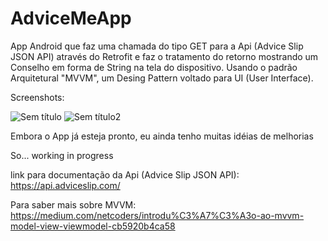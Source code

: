 # AdviceMeApp
App Android que faz uma chamada do tipo GET para a Api (Advice Slip JSON API) através do Retrofit e faz o tratamento do retorno mostrando um Conselho em forma 
de String na tela do dispositivo. Usando o padrão Arquitetural "MVVM", um Desing Pattern voltado para UI (User Interface).

Screenshots:

![Sem título](https://user-images.githubusercontent.com/77711449/190265813-23aa05df-7a8b-4f0e-9a1e-44bc994a032e.png)
![Sem título2](https://user-images.githubusercontent.com/77711449/190265907-8a3b2077-9661-4e4d-9f78-41e6dc4a372f.png)

Embora o App já esteja pronto, eu ainda tenho muitas idéias de melhorias

So... working in progress

link para documentação da Api (Advice Slip JSON API):
https://api.adviceslip.com/

Para saber mais sobre MVVM:
https://medium.com/netcoders/introdu%C3%A7%C3%A3o-ao-mvvm-model-view-viewmodel-cb5920b4ca58
